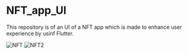 # NFT_app_UI

This repository is of an UI of a NFT app which is made to enhance user experience by usinf Flutter.


![NFT](https://user-images.githubusercontent.com/75081330/219783407-abe56ba6-bb4f-42e4-bba5-82b4493b08ac.jpeg)
![NFT2](https://user-images.githubusercontent.com/75081330/219783425-fc7dc0fe-abc4-428d-8868-a9e67d4d4b1f.jpeg)
